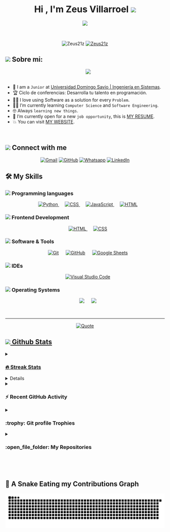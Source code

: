 <DOCUMENT>
<h1 align="center">Hi , I'm Zeus Villarroel <img src="https://media.giphy.com/media/hvRJCLFzcasrR4ia7z/giphy.gif" width="35"></h1>
<p align="center">
  <a href="https://github.com/DenverCoder1/readme-typing-svg"><img src="https://readme-typing-svg.herokuapp.com?font=Time+New+Roman&color=%23C8BE25&size=25&center=true&vCenter=true&width=600&height=100&lines=Ingeniero+en+Sistemas+%7C+Estudiante+%7C+Apasionado+por+la+tecnología"></a>
</p>

<br>

<p align="center"> 
	<img src="https://komarev.com/ghpvc/?username=Zeus21z&label=Profile%20views&color=0047AB&style=plastic?" alt="Zeus21z" height=25px, width=160px/> 
	<a href = "https://commits.top/egypt.html" target="_blank">
		<img src="https://enfsgag3ayy6w9q.m.pipedream.net/&style=plastic" alt="Zeus21z" target="_blank" height=25px, width=250px/> 
	</a>
</p>

## <picture><img src = "https://github.com/7oSkaaa/7oSkaaa/blob/main/Images/about_me.gif?raw=true" width = 50px></picture> Sobre mi:

<picture> <img align="right" src="https://github.com/7oSkaaa/7oSkaaa/blob/main/Images/Right_Side.gif?raw=true" width = 250px></picture>

<br><br>

- :school: I am a `Junior` at [Universidad Domingo Savio | Ingeniería en Sistemas](http://example.com).
- :trophy: Ciclo de conferencias: Desarrolla tu talento en programación.
- :technologist: I love using Software as a solution for every `Problem`.
- :student: I’m currently learning `Computer Science` and `Software Engineering`.
- :nerd_face: Always `learning new things`.
- :thinking: I’m currently open for a new `job opportunity`, this is [MY RESUME](https://zeus21z.github.io/).
- :boom: You can visit [MY WEBSITE](https://zeus21z.github.io/).
<br>

## <picture> <img src="https://github.com/7oSkaaa/7oSkaaa/blob/main/Images/Connect-with-me.gif?raw=true" width="100px"> </picture> Connect with me
<p align="center">
	<a href="mailto:villarroelgarciazeus@gmail.com"><img img src="https://img.shields.io/badge/gmail-%23EA4335.svg?style=plastic&logo=gmail&logoColor=white" alt="Gmail"/></a>
	<a href="https://github.com/Zeus21z"><img src="https://img.shields.io/badge/github-%23181717.svg?style=plastic&logo=github&logoColor=white" alt="GitHub"/></a>
	<a href="https://wa.me/59172655708"><img src="https://img.shields.io/badge/whatsapp-%2325D366.svg?style=plastic&logo=whatsapp&logoColor=white" alt="Whatsapp"/></a>
	<a href="https://www.linkedin.com/in/zeus-villarroel-garcia-38587438a?utm_source=share&utm_campaign=share_via&utm_content=profile&utm_medium=android_app"><img src="https://img.shields.io/badge/linkedin-%230A66C2.svg?style=plastic&logo=linkedin&logoColor=white" alt="LinkedIn"/></a>
</p>

## 🛠️ My Skills

### <picture> <img src = "https://github.com/7oSkaaa/7oSkaaa/blob/main/Images/Programming_Languages.gif?raw=true" width = 50px>  </picture> Programming languages

<p align="center"> 
  &emsp; 
  <a href="https://www.python.org" target="_blank">
    <img alt="Python" src="https://img.shields.io/badge/Python%20-%2314354C.svg?style=plastic&logo=python&logoColor=white">
  </a>
  &emsp;
  <a href="https://www.w3schools.com/css/" target="_blank"> 
    <img alt="CSS" src="https://img.shields.io/badge/CSS%20-%231572B6.svg?style=plastic&logo=css3&logoColor=white">
  </a> 
  &emsp;
  <a href="https://developer.mozilla.org/en-US/docs/Web/JavaScript" target="_blank"> 
     <img alt="JavaScript" src="https://img.shields.io/badge/JavaScript%20-%23F7DF1E.svg?style=plastic&logo=javascript&logoColor=black">
   </a>
  &emsp;
  <a href="https://www.w3.org/html/" target="_blank"> 
   <img alt="HTML" src="https://img.shields.io/badge/HTML5%20-%23E34F26.svg?style=plastic&logo=html5&logoColor=white">
  </a>   
</p>

### <picture> <img src = "https://github.com/7oSkaaa/7oSkaaa/blob/main/Images/Front_End.gif?raw=true" width = 50px>  </picture> Frontend Development
<p align="center"> 
  &emsp; 
  <a href="https://www.w3.org/html/" target="_blank"> 
   <img alt="HTML" src="https://img.shields.io/badge/HTML5%20-%23E34F26.svg?style=plastic&logo=html5&logoColor=white">
  </a>   
  &emsp;
  <a href="https://www.w3schools.com/css/" target="_blank">
    <img alt="CSS" src="https://img.shields.io/badge/CSS%20-%231572B6.svg?style=plastic&logo=css3&logoColor=white">
  </a> 
</p>

### <picture> <img src = "https://github.com/7oSkaaa/7oSkaaa/blob/main/Images/Software_Tools.gif?raw=true" width = 50px>  </picture> Software & Tools

<p align="center">
  &emsp;
    <a href="#"><img alt="Git" src="https://img.shields.io/badge/Git%20-%23F05033.svg?style=plastic&logo=git&logoColor=white"></a>
  &emsp;
    <a href="#"><img alt="GitHub" src="https://img.shields.io/badge/github-%23181717.svg?style=plastic&logo=github&logoColor=white"></a>
  &emsp;
    <a href="#"><img alt="Google Sheets" src="https://img.shields.io/badge/Google%20Sheets%20-%2334A853.svg?style=plastic&logo=google%20sheets&logoColor=white"></a>
</p>

### <picture> <img src = "https://github.com/7oSkaaa/7oSkaaa/blob/main/Images/IDEs.gif?raw=true" width = 50px>  </picture> IDEs

<p align="center">
  &emsp;
    <a href="#"><img alt="Visual Studio Code" src="https://img.shields.io/badge/Visual%20Studio%20Code-0078d7.svg?style=plastic&logo=visual-studio-code&logoColor=white"></a>
</p>

### <picture> <img src = "https://github.com/7oSkaaa/7oSkaaa/blob/main/Images/OS.gif?raw=true" width = 50px>  </picture> Operating Systems

<p align="center">
  &emsp;
    <a href="#"><img src="https://img.shields.io/badge/Windows-0078D6?style=plastic&logo=windows&logoColor=white"></a>
  &emsp;
    <a href="#"><img src="https://img.shields.io/badge/Ubuntu-E95420?style=plastic&logo=ubuntu&logoColor=white"></a>
</p>

<br> 

---

<p align = "center">
	<a href="https://github.com/piyushsuthar/github-readme-quotes"> <img alt = "Quote" src="https://quotes-github-readme.vercel.app/api?type=horizontal&theme=tokyonight&animation=grow_out_in&quoteCategory=programming">
</p>

## <picture> <img src = "https://github.com/7oSkaaa/7oSkaaa/blob/main/Images/Statistics.gif?raw=true" width = 50px>  </picture> Github Stats

<details><summary><h3> 🔥 Streak Stats</h3></summary>

----	

<p align="center"><img src="https://github-readme-streak-stats.herokuapp.com/?user=Zeus21z&theme=tokyonight_duo" alt="Zeus21z" /></p>

</details>

<details><summary><h3>💻 GitHub Profile Stats</h3></summary>

----	

<p align="center">
    <a href="https://github.com/anuraghazra/github-readme-stats">
	    <img alt="Zeus21z's Github Stats" src="https://github-readme-stats.vercel.app/api?username=Zeus21z&show_icons=true&count_private=true&locale=en&theme=tokyonight&layout=compact" height="230px"/></a>
	  <img src="https://github-readme-stats.vercel.app/api/top-langs?username=Zeus21z&langs_count=10&show_icons=true&locale=en&theme=tokyonight" alt="Zeus21z" height="230px"/>
<br/>

  <b>Note:</b> Top languages is only a metric of the languages my public code consists of and doesn't reflect experience or skill level.
  </p>
</details>

<details><summary><h3>⚡ Recent GitHub Activity</h3></summary>

----	

[![Zeus21z's github activity graph](https://github-readme-activity-graph.cyclic.app/graph?username=Zeus21z&theme=github)](https://github.com/Zeus21z/github-readme-activity-graph)

</details>

<details><summary> <h3> :trophy: Git profile Trophies </h3></summary>

----	

<p align="center"> <a href="https://github.com/ryo-ma/github-profile-trophy"><img src="https://github-profile-trophy.vercel.app/?username=Zeus21z&layout=compact&theme=tokyonight&column=4&margin-w=15&margin-h=15" alt="Zeus21z" /></a> </p>

[![@Zeus21z's Holopin board](https://holopin.io/api/user/board?user=Zeus21z)](https://holopin.io/@Zeus21z)

</details>

<details><summary><h3> :open_file_folder: My Repositories </h3></summary>

----	

<div>
  <p align="center">
	<a href="https://github.com/Zeus21z/trabajos">
      		<img src="https://github-readme-stats.vercel.app/api/pin/?username=Zeus21z&repo=trabajos&theme=tokyonight" alt="GitHub Stats" />
    	</a>
	<a href="https://github.com/Zeus21z/javascript">
      		<img src="https://github-readme-stats.vercel.app/api/pin/?username=Zeus21z&repo=javascript&theme=tokyonight" alt="GitHub Stats" />
    	</a>
    	<a href="https://github.com/Zeus21z/proyecto">
      		<img src="https://github-readme-stats.vercel.app/api/pin/?username=Zeus21z&repo=proyecto&theme=tokyonight" alt="GitHub Stats" />
    	</a>
    	<a href="https://github.com/Zeus21z/tallerlinux">
      		<img src="https://github-readme-stats.vercel.app/api/pin/?username=Zeus21z&repo=tallerlinux&theme=tokyonight" alt="GitHub Stats" />
    	</a>
    	<a href="https://github.com/Zeus21z/dw2-Actividad3">
      		<img src="https://github-readme-stats.vercel.app/api/pin/?username=Zeus21z&repo=dw2-Actividad3&theme=tokyonight" alt="GitHub Stats" />
    	</a>
  </p>
</div>
</details>

</br></br>

## 🐍 A Snake Eating my Contributions Graph
	
<p align = "center">
	<img src = "https://github.com/7oSkaaa/7oSkaaa/blob/output/github-contribution-grid-snake.svg?" alt = "Snake Game"/>
</p>
